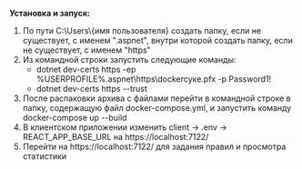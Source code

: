 <b>Установка и запуск:</b>
1) По пути C:\Users\\{имя пользователя} создать папку, если не существует, с именем ".aspnet", внутри которой создать папку, если не существует, с именем "https"
2) Из командной строки запустить следующие команды:
   - dotnet dev-certs https -ep %USERPROFILE%\.aspnet\https\dockerсуке.pfx -p Password1!
   - dotnet dev-certs https --trust
3) После распаковки архива с файлами перейти в командной строке в папку, содержащую файл docker-compose.yml, и запустить команду 
    <br>docker-compose up --build
4) В клиентском приложении изменить client -> .env -> REACT_APP_BASE_URL на https://localhost:7122/
5) Перейти на https://localhost:7122/ для задания правил и просмотра статистики
